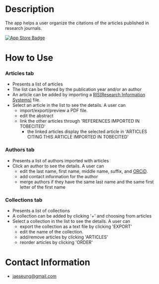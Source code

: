 # Description

The app helps a user organize the citations of the articles published in research journals.

[![App Store Badge](https://linkmaker.itunes.apple.com/assets/shared/badges/en-us/appstore-lrg.svg)](https://apps.apple.com/app/id1589609835)

# How to Use
 
### Articles tab
  - Presents a list of articles 
  - The list can be filtered by the publication year and/or an author
  - An article can be added by importing a [RIS(Research Information Systems)](https://en.wikipedia.org/wiki/RIS_(file_format)) file.
  - Select an article in the list to see the details. A user can
    - import/export/preview a PDF file.
    - edit the abstract
    - link the other articles through 'REFERENCES IMPORTED IN TOBECITED'
      - the linked articles display the selected article in 'ARTICLES CITING THIS ARTICLE IMPORTED IN TOBECITED'

### Authors tab
  - Presents a list of authors imported with articles
  - Click an author to see the details. A user can
    - edit the last name, first name, middle name, suffix, and [ORCiD](https://en.wikipedia.org/wiki/ORCID).
    - add contact information for the author
    - merge authors if they have the same last name and the same first letter of the first name

### Collections tab
  - Presents a list of collections
  - A collection can be added by clicking '+' and choosing from articles
  - Select a collection in the list to see the details. A user can
    - export the collection as a text file by clicking 'EXPORT'
    - edit the name of the collection.
    - add/remove articles by clicking 'ARTICLES'
    - reorder articles by clicking 'ORDER'
    
# Contact Information
  - [jaeseung@gmail.com](mailto:jaeseung@gmail.com)

